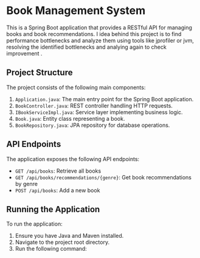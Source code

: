 # Book Management System

This is a Spring Boot application that provides a RESTful API for managing books and book recommendations.
I idea behind this project is to find performance bottlenecks and analyze them using tools like jprofiler or jvm, resolving the identified bottlenecks and analying again to check improvement .

## Project Structure

The project consists of the following main components:

1. `Application.java`: The main entry point for the Spring Boot application.
2. `BookController.java`: REST controller handling HTTP requests.
3. `IBookServiceImpl.java`: Service layer implementing business logic.
4. `Book.java`: Entity class representing a book.
5. `BookRepository.java`: JPA repository for database operations.

## API Endpoints

The application exposes the following API endpoints:

- `GET /api/books`: Retrieve all books
- `GET /api/books/recommendations/{genre}`: Get book recommendations by genre
- `POST /api/books`: Add a new book

## Running the Application

To run the application:

1. Ensure you have Java and Maven installed.
2. Navigate to the project root directory.
3. Run the following command:

